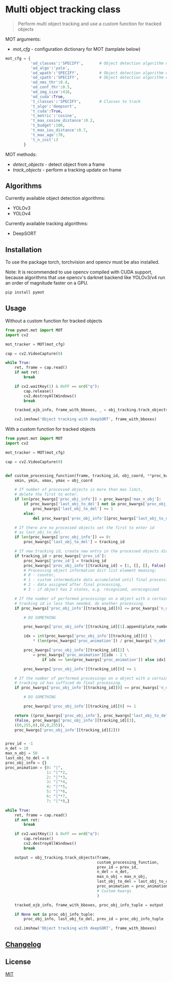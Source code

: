 # Multi object tracking class

> Perform multi object tracking and use a custom function for tracked objects

MOT arguments:

-   _mot_cfg_ - configuration dictionary for MOT (tamplate below)

```python
mot_cfg = {
           'od_classes':'SPECIFY',       # Object detection algorithm classes
           'od_algo':'yolo',
           'od_wpath':'SPECIFY',         # Object detection algorithm weights path
           'od_cpath':'SPECIFY',         # Object detection algorithm config path
           'od_nms_thr':0.4,
           'od_conf_thr':0.5,
           'od_img_size':416,
           'od_cuda':True,
           't_classes':'SPECIFY',        # Classes to track
           't_algo':'deepsort',
           't_cuda':True,
           't_metric':'cosine',
           't_max_cosine_distance':0.2,
           't_budget':100,
           't_max_iou_distance':0.7,
           't_max_age':70,
           't_n_init':3
        }
```

MOT methods:

- _detect_objects_ - detect object from a frame
- _track_objects_ - perform a tracking update on frame

## Algorithms

Currently available object detection algorithms:
        
- YOLOv3
- YOLOv4
        
Currently available tracking algorithms:
        
- DeepSORT

## Installation

To use the package torch, torchvision and opencv must be also installed.

Note: It is recommended to use opencv compiled with CUDA support, because algorithms that use opencv's darknet
backend like YOLOv3/v4 run an order of magnitude faster on a GPU.

```sh
pip install pymot
```

## Usage

Without a custom function for tracked objects

```python
from pymot.mot import MOT
import cv2

mot_tracker = MOT(mot_cfg)

cap = cv2.VideoCapture(0)

while True:
    ret, frame = cap.read()
    if not ret:
        break

    if cv2.waitKey(1) & 0xFF == ord("q"):
        cap.release()
        cv2.destroyAllWindows()
        break

    tracked_ojb_info, frame_with_bboxes, _ = obj_tracking.track_objects(frame)

    cv2.imshow('Object tracking with deepSORT', frame_with_bboxes)
```

With a custom function for tracked objects

```python
from pymot.mot import MOT
import cv2

mot_tracker = MOT(mot_cfg)

cap = cv2.VideoCapture(0)


def custom_processing_function(frame, tracking_id, obj_coord, **proc_kwargs) -> tuple[dict, tuple]:
    xmin, ymin, xmax, ymax = obj_coord

    # If number of processed objects is more than max limit,
    # delete the first to enter.
    if len(proc_kwargs['proc_obj_info']) > proc_kwargs['max_n_obj']:
        if proc_kwargs['last_obj_to_del'] not in proc_kwargs['proc_obj_info']:
            proc_kwargs['last_obj_to_del'] += 1
        else:
            del proc_kwargs['proc_obj_info'][proc_kwargs['last_obj_to_del']]

    # If there are no processed objects set the first to enter id
    # as last_obj_to_del.
    if len(proc_kwargs['proc_obj_info']) == 0:
        proc_kwargs['last_obj_to_del'] = tracking_id

    # If new tracking id, create new entry in the processed objects dict.
    if tracking_id > proc_kwargs['prev_id']:
        proc_kwargs['prev_id'] = tracking_id
        proc_kwargs['proc_obj_info'][tracking_id] = [1, [], [], False]
        # Processing object information dict list element meaning:
        # 0 - counter,
        # 1 - custom intermediate data accumulated until final processing,
        # 2 - data assigned after final processing,
        # 3 - if object has 2 states, e.g. recognized, unrecognized

    # If the number of performed processings on a object with a certain
    # tracking id is less than needed, do another processing.
    if proc_kwargs['proc_obj_info'][tracking_id][0] <= proc_kwargs['n_det']:

        # DO SOMETHING

        proc_kwargs['proc_obj_info'][tracking_id][1].append(plate_number)

        idx = int(proc_kwargs['proc_obj_info'][tracking_id][0] \
            * (len(proc_kwargs['proc_animation']) / proc_kwargs['n_det']))

        proc_kwargs['proc_obj_info'][tracking_id][2] \
            = proc_kwargs['proc_animation'][idx - 1 \
                if idx == len(proc_kwargs['proc_animation']) else idx]

        proc_kwargs['proc_obj_info'][tracking_id][0] += 1

    # If the number of performed processings on a object with a certain
    # tracking id has sufficed do final processing.
    if proc_kwargs['proc_obj_info'][tracking_id][0] == proc_kwargs['n_det'] + 1:

        # DO SOMETHING

        proc_kwargs['proc_obj_info'][tracking_id][0] += 1

    return ((proc_kwargs['proc_obj_info'], proc_kwargs['last_obj_to_del'], proc_kwargs['prev_id']),
    (False, proc_kwargs['proc_obj_info'][tracking_id][3],
    ((0,255,0),(0,0,255)),
    proc_kwargs['proc_obj_info'][tracking_id][2]))


prev_id = -1
n_det = 10
max_n_obj = 50
last_obj_to_del = 0
proc_obj_info = {}
proc_animation = {0: "|",
                  1: "|"*2,
                  2: "|"*3,
                  3: "|"*4,
                  4: "|"*5,
                  5: "|"*6,
                  6: "|"*7,
                  7: "|"*8,}

while True:
    ret, frame = cap.read()
    if not ret:
        break

    if cv2.waitKey(1) & 0xFF == ord("q"):
        cap.release()
        cv2.destroyAllWindows()
        break

    output = obj_tracking.track_objects(frame,
                                        custom_processing_function,
                                        prev_id = prev_id,
                                        n_det = n_det,
                                        max_n_obj = max_n_obj,
                                        last_obj_to_del = last_obj_to_del,
                                        proc_animation = proc_animation,
                                        # Custom kwargs
                                        )

    tracked_ojb_info, frame_with_bboxes, proc_obj_info_tuple = output

    if None not in proc_obj_info_tuple:
        proc_obj_info, last_obj_to_del, prev_id = proc_obj_info_tuple

    cv2.imshow('Object tracking with deepSORT', frame_with_bboxes)
```

## [Changelog](https://github.com/simsiru/pymot/blob/main/CHANGELOG.md)

## License

[MIT](https://choosealicense.com/licenses/mit/)
